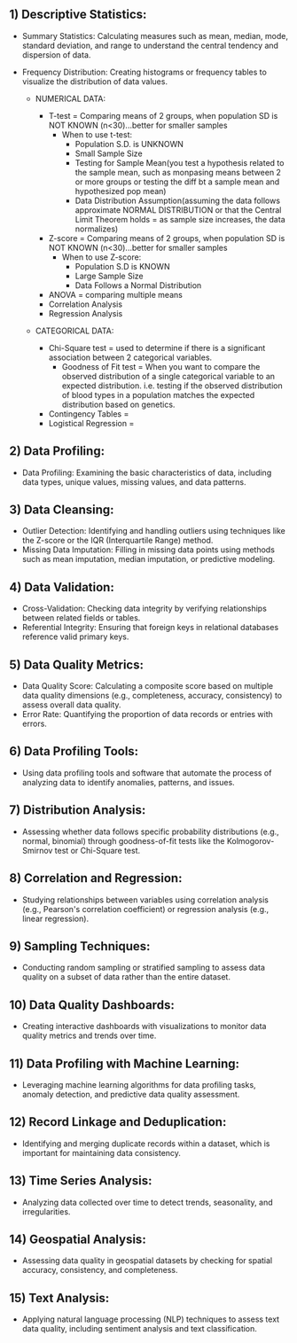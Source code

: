 ## 1) Descriptive Statistics:

- Summary Statistics: Calculating measures such as mean, median, mode, standard deviation, and range to understand the central tendency and dispersion of data.
- Frequency Distribution: Creating histograms or frequency tables to visualize the distribution of data values.

  - NUMERICAL DATA:
    - T-test = Comparing means of 2 groups, when population SD is NOT KNOWN (n<30)...better for smaller samples
        - When to use t-test:
          -  Population S.D. is UNKNOWN
          -  Small Sample Size
          -  Testing for Sample Mean(you test a hypothesis related to the sample mean, such as monpasing means between 2 or more groups or testing the diff bt  a sample mean and hypothesized pop mean)
          -  Data Distribution Assumption(assuming the data follows approximate NORMAL DISTRIBUTION or that the Central Limit Theorem holds = as sample size increases, the data normalizes)   
    - Z-score = Comparing means of 2 groups, when population SD is NOT KNOWN (n<30)...better for smaller samples
        -  When to use Z-score:
            -  Population S.D is KNOWN
            -  Large Sample Size
            -  Data Follows a Normal Distribution
    - ANOVA = comparing multiple means
    - Correlation Analysis
    - Regression Analysis

  - CATEGORICAL DATA:
    - Chi-Square test = used to determine if there is a significant association between 2 categorical variables.
        - Goodness of Fit test = When you want to compare the observed distribution of a single categorical variable to an expected distribution.  i.e. testing if the observed distribution of blood types in a population matches the expected distribution based on genetics.
    - Contingency Tables =
    -  Logistical Regression = 

## 2) Data Profiling:

- Data Profiling: Examining the basic characteristics of data, including data types, unique values, missing values, and data patterns.

## 3) Data Cleansing:

- Outlier Detection: Identifying and handling outliers using techniques like the Z-score or the IQR (Interquartile Range) method.
- Missing Data Imputation: Filling in missing data points using methods such as mean imputation, median imputation, or predictive modeling.

## 4) Data Validation:

- Cross-Validation: Checking data integrity by verifying relationships between related fields or tables.
- Referential Integrity: Ensuring that foreign keys in relational databases reference valid primary keys.

## 5) Data Quality Metrics:

- Data Quality Score: Calculating a composite score based on multiple data quality dimensions (e.g., completeness, accuracy, consistency) to assess overall data quality.
- Error Rate: Quantifying the proportion of data records or entries with errors.

## 6) Data Profiling Tools:

- Using data profiling tools and software that automate the process of analyzing data to identify anomalies, patterns, and issues.

## 7) Distribution Analysis:

- Assessing whether data follows specific probability distributions (e.g., normal, binomial) through goodness-of-fit tests like the Kolmogorov-Smirnov test or Chi-Square test.

## 8) Correlation and Regression:

- Studying relationships between variables using correlation analysis (e.g., Pearson's correlation coefficient) or regression analysis (e.g., linear regression).

## 9) Sampling Techniques:

- Conducting random sampling or stratified sampling to assess data quality on a subset of data rather than the entire dataset.

## 10) Data Quality Dashboards:

- Creating interactive dashboards with visualizations to monitor data quality metrics and trends over time.

## 11) Data Profiling with Machine Learning:

- Leveraging machine learning algorithms for data profiling tasks, anomaly detection, and predictive data quality assessment.

## 12) Record Linkage and Deduplication:

- Identifying and merging duplicate records within a dataset, which is important for maintaining data consistency.

## 13) Time Series Analysis:

- Analyzing data collected over time to detect trends, seasonality, and irregularities.

## 14) Geospatial Analysis:

- Assessing data quality in geospatial datasets by checking for spatial accuracy, consistency, and completeness.

## 15) Text Analysis:

- Applying natural language processing (NLP) techniques to assess text data quality, including sentiment analysis and text classification.

